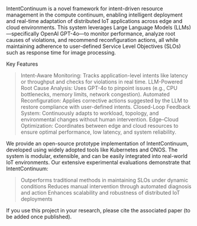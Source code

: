 IntentContinuum is a novel framework for intent-driven resource management in the compute continuum, enabling intelligent deployment and real-time adaptation of distributed IoT applications across edge and cloud environments.
This system leverages Large Language Models (LLMs)—specifically OpenAI GPT-4o—to monitor performance, analyze root causes of violations, and recommend reconfiguration actions, all while maintaining adherence to user-defined Service Level Objectives (SLOs) such as response time for image processing.

Key Features
> Intent-Aware Monitoring: Tracks application-level intents like latency or throughput and checks for violations in real time.
> LLM-Powered Root Cause Analysis: Uses GPT-4o to pinpoint issues (e.g., CPU bottlenecks, memory limits, network congestion).
> Automated Reconfiguration: Applies corrective actions suggested by the LLM to restore compliance with user-defined intents.
> Closed-Loop Feedback System: Continuously adapts to workload, topology, and environmental changes without human intervention.
> Edge–Cloud Optimization: Coordinates between edge and cloud resources to ensure optimal performance, low latency, and system reliability.

We provide an open-source prototype implementation of IntentContinuum, developed using widely adopted tools like Kubernetes and ONOS. The system is modular, extensible, and can be easily integrated into real-world IoT environments.
Our extensive experimental evaluations demonstrate that IntentContinuum:
> Outperforms traditional methods in maintaining SLOs under dynamic conditions
> Reduces manual intervention through automated diagnosis and action
> Enhances scalability and robustness of distributed IoT deployments

If you use this project in your research, please cite the associated paper (to be added once published).
